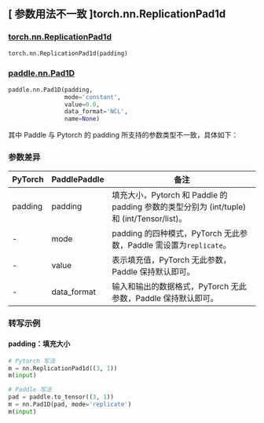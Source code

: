 ## [ 参数用法不一致 ]torch.nn.ReplicationPad1d
### [torch.nn.ReplicationPad1d](https://pytorch.org/docs/stable/generated/torch.nn.ReplicationPad1d.html?highlight=pad#torch.nn.ReplicationPad1d)

```python
torch.nn.ReplicationPad1d(padding)
```

### [paddle.nn.Pad1D](https://www.paddlepaddle.org.cn/documentation/docs/zh/api/paddle/nn/Pad1D_cn.html#pad1d)

```python
paddle.nn.Pad1D(padding,
                mode='constant',
                value=0.0,
                data_format='NCL',
                name=None)
```

其中 Paddle 与 Pytorch 的 padding 所支持的参数类型不一致，具体如下：
### 参数差异
| PyTorch       | PaddlePaddle | 备注                                                   |
| ------------- | ------------ | ------------------------------------------------------ |
| padding       | padding      | 填充大小，Pytorch 和 Paddle 的 padding 参数的类型分别为 (int/tuple) 和 (int/Tensor/list)。  |
| -             | mode         | padding 的四种模式，PyTorch 无此参数，Paddle 需设置为`replicate`。  |
| -             | value  | 表示填充值，PyTorch 无此参数，Paddle 保持默认即可。  |
| -             | data_format  | 输入和输出的数据格式，PyTorch 无此参数，Paddle 保持默认即可。  |


### 转写示例
#### padding：填充大小
```python
# Pytorch 写法
m = nn.ReplicationPad1d((3, 1))
m(input)

# Paddle 写法
pad = paddle.to_tensor((3, 1))
m = nn.Pad1D(pad, mode='replicate')
m(input)
```
